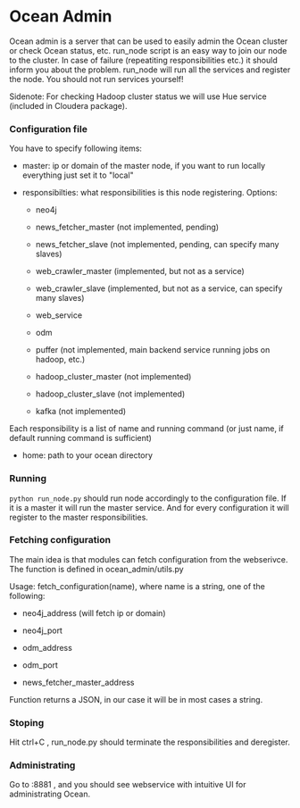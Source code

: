 # Ocean Admin

Ocean admin is a server that can be used to easily admin the Ocean cluster
or check Ocean status, etc. run_node script is an easy way to join our node
to the cluster. In case of failure (repeatiting responsibilities etc.) it
should inform you about the problem. run_node will run all the services and register the node. You should not
run services yourself!

Sidenote: For checking Hadoop cluster status we will use Hue service (included in Cloudera package).


### Configuration file

You have to specify following items:

* master: ip or domain of the master node, if you want to run locally everything just set it to "local"

* responsibilties: what responsibilities is this node registering. Options:

    * neo4j

    * news_fetcher_master (not implemented, pending)

    * news_fetcher_slave (not implemented, pending, can specify many slaves)

    * web_crawler_master (implemented, but not as a service)

    * web_crawler_slave (implemented, but not as a service, can specify many slaves)

    * web_service

    * odm

    * puffer (not implemented, main backend service running jobs on hadoop, etc.)

    * hadoop_cluster_master (not implemented)

    * hadoop_cluster_slave (not implemented)

    * kafka (not implemented)

Each responsibility is a list of name and running command (or just name, if default
running command is sufficient)

* home: path to your ocean directory

### Running

`python run_node.py` should run node accordingly to the configuration file. If it is
a master it will run the master service. And for every configuration it will register
to the master responsibilities.


### Fetching configuration

The main idea is that modules can fetch configuration from the webserivce. The function
is defined in ocean_admin/utils.py

Usage: fetch_configuration(name), where name is a string, one of the following:

* neo4j_address (will fetch ip or domain)

* neo4j_port

* odm_address

* odm_port

* news_fetcher_master_address

Function returns a JSON, in our case it will be in most cases a string.


### Stoping

Hit ctrl+C , run_node.py should terminate the responsibilities and deregister.

### Administrating

Go to <master>:8881  , and you should see webservice with intuitive UI for administrating Ocean.
